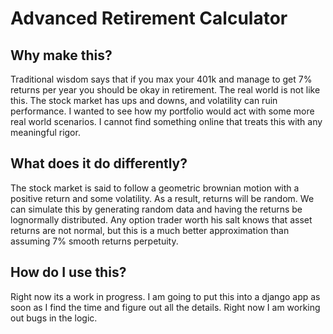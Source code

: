 Advanced Retirement Calculator
=============================

Why make this?
-------

Traditional wisdom says that if you max your 401k and manage to get 7% returns per year you should be okay in retirement.
The real world is not like this. The stock market has ups and downs, and volatility can ruin performance.
I wanted to see how my portfolio would act with some more real world scenarios. I cannot find something online that treats this with any meaningful rigor.

What does it do differently?
------

The stock market is said to follow a geometric brownian motion with a positive return and some volatility. As a result, returns will be random.
We can simulate this by generating random data and having the returns be lognormally distributed.
Any option trader worth his salt knows that asset returns are not normal, but this is a much better approximation than assuming 7% smooth returns perpetuity.


How do I use this?
------
Right now its a work in progress. I am going to put this into a django app as soon as I find the time and figure out all the details. Right now I am working out bugs in the logic.


